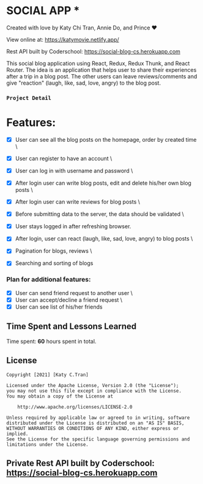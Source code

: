 #  SOCIAL APP  *

Created with love by Katy Chi Tran, Annie Do, and Prince ❤
  
View online at: https://katymovie.netlify.app/

Rest API built by Coderschool: https://social-blog-cs.herokuapp.com 
  
This social blog application using React, Redux, Redux Thunk, and React Router. The idea is an application that helps user to share their experiences after a trip in a blog post. The other users can leave reviews/comments and give "reaction" (laugh, like, sad, love, angry) to the blog post.


### `Project Detail`

# Features:  
* [x] User can see all the blog posts on the homepage, order by created time \
* [x] User can register to have an account \
* [x] User can log in with username and password \
* [x] After login user can write blog posts, edit and delete his/her own blog posts \
* [x] After login user can write reviews for blog posts \
* [x] Before submitting data to the server, the data should be validated \
* [x] User stays logged in after refreshing browser. 
* [x] After login, user can react (laugh, like, sad, love, angry) to blog posts \
* [x] Pagination for blogs, reviews \
* [x] Searching and sorting of blogs 


### Plan for **additional** features:
* [x] User can send friend request to another user \
* [x] User can accept/decline a friend request \
* [x] User can see list of his/her friends 

## Time Spent and Lessons Learned

Time spent: **60** hours spent in total.


## License

    Copyright [2021] [Katy C.Tran]

    Licensed under the Apache License, Version 2.0 (the "License");
    you may not use this file except in compliance with the License.
    You may obtain a copy of the License at

        http://www.apache.org/licenses/LICENSE-2.0

    Unless required by applicable law or agreed to in writing, software
    distributed under the License is distributed on an "AS IS" BASIS,
    WITHOUT WARRANTIES OR CONDITIONS OF ANY KIND, either express or implied.
    See the License for the specific language governing permissions and
    limitations under the License.
    

## Private Rest API built by Coderschool: https://social-blog-cs.herokuapp.com  
















